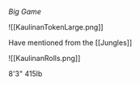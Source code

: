 _Big Game_

![[KaulinanTokenLarge.png]]


Have mentioned from the [[Jungles]]

![[KaulinanRolls.png]]


8'3" 415lb

